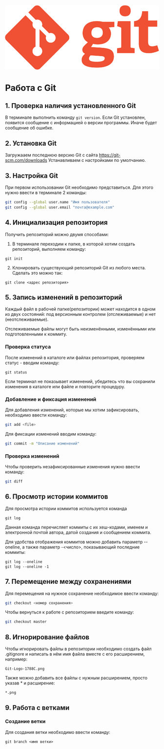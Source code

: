 ![Git logo](Git-Logo-1788C.png)
# Работа с Git

## 1. Проверка наличия установленного Git
В терминале выполнить команду `git version`.
Если Git установлен, появится сообщение с информацией о версии программы. Иначе будет сообщение об ошибке.

## 2. Установка Git
Загружааем последнюю версию Git с сайта 
https://git-scm.com/downloads
Устанавливаем с настройками по умолчанию.

## 3. Настройка Git
При первом использовании Git необходимо представиться. Для этого нужно ввести в терминале 2 команды:
```bash
git config --global user.name "Имя пользователя"
git config --global user.email "почта@example.com"
```

## 4. Инициализация репозитория
Получить репозиторий можно двумя способами:
1. В терминале переходим к папке, в которой хотим создать репозиторий, выполняем команду:
```
git init
```
2. Клонировать существующий репозиторий Git из любого места. Сделать это можно так:
```
git clone <адрес репозитория>
```

## 5. Запись изменений в репозиторий
Каждый файл в рабочей папке(репозитории) может находится в одном из двух состояний: под версионным контролем (отслеживаемые) и нет (неотслеживаемые).

Отслеживаемые файлы могут быть неизменёнными, изменёнными или подготовленными к коммиту.

### Проверка статуса
После изменений в каталоге или файлах репозитория, проверяем статус - вводим команду:
```
git status
```
Если терминал не показывает изменений, убедитесь что вы сохранили изменения в каталоге или файле и повторите процедуру.
### Добавление и фиксация изменений
Для добавления изменений, которые мы хотим зафиксировать, необходимо ввести команду:
```bash
git add <file>
```
Для фиксации изменений вводим команду:
```bash
git commit -m "Описание изменений"
```
### Проверка изменений
Чтобы проверить незафиксированные изменения нужно ввести команду:
```bash
git diff
```
## 6. Просмотр истории коммитов
Для просмотра истории коммитов используется команда
``` 
git log
```
Данная команда перечисляет коммиты с их хеш-кодами, именем и электронной почтой автора, датой создания и сообщением коммита.

Для удобства отображения коммитов можно добавить параметр --oneline, а также параметр -<число>, показывающий последние коммиты:
```
git log --oneline
git log --oneline -1
```
## 7. Перемещение между сохранениями
Для перемещения на нужное сохранение необходимое ввести команду:
```bash
git checkout <номер сохранения>
```
Чтобы вернуться к работе с репозиторием введите команду:
```bash
git checkout master
```
## 8. Игнорирование файлов
Чтобы игнорировать файлы в репозитории необходимо создать файл .gitignore и написать в нём имя файла вместе с его расширением, например:
```
Git-Logo-1788C.png
```
Также можно добавить все файлы с нужным расширением, просто указав * и расширение:
```
*.png
```
## 9. Работа с ветками
### Создание ветки
Для создания ветки необходимо ввести команду:
```
git branch <имя ветки>
```